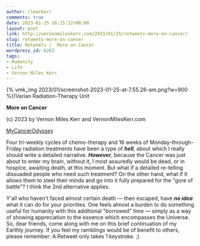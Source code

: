 ```yaml
---
author: clearkerr
comments: true
date: 2023-01-25 16:15:22+00:00
layout: post
link: http://vernonmileskerr.com/2023/01/25/retweets-more-on-cancer/
slug: retweets-more-on-cancer
title: Retweets |  More on Cancer
wordpress_id: 6263
tags:
- Humanity
- Life
- Vernon Miles Kerr
---
```



{% vmk_img 2023/01/screenshot-2023-01-25-at-7.55.26-am.png?w=900 %})Varian Radiation-Therapy Unit





**More on Cancer**







(c) 2023 by Vernon Miles Kerr and VernonMilesKerr.com







[MyCancerOdyssey](https://twitter.com/hashtag/MyCancerOdyssey?src=hashtag_click)







Four tri-weekly cycles of chemo-therapy and 16 weeks of Monday-through-Friday radiation treatments have been a type of **_hell_**, about which I really should write a detailed narrative. **_However_**, because the Cancer was just about to enter my brain, without it, I most assuredly would be dead, or in hospice, awaiting death, at this moment. But what if a detailed re-telling dissuaded people who need such treatment? On the other hand, what if it allows them to steel their minds and go into it fully prepared for the "gore of battle"? I think the 2nd alternative applies. 







Y'all who haven't faced almost certain death — then escaped, have _**no idea**_ what it can do for your priorities. One feels almost a burden to do something useful for humanity with this additional "borrowed" time — simply as a way of showing appreciation to the essence which encompasses the Universe. So, dear friends, come along with me on this brief continuation of my Earthly journey. If you feel my ramblings would be of benefit to others, please remember: A Retweet only takes 1 keystroke. ;)



